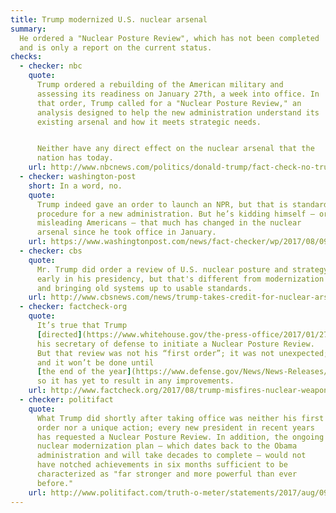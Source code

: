 ```yaml
---
title: Trump modernized U.S. nuclear arsenal
summary:
  He ordered a "Nuclear Posture Review", which has not been completed
  and is only a report on the current status.
checks:
  - checker: nbc
    quote:
      Trump ordered a rebuilding of the American military and
      assessing its readiness on January 27th, a week into office. In
      that order, Trump called for a "Nuclear Posture Review," an
      analysis designed to help the new administration understand its
      existing arsenal and how it meets strategic needs.


      Neither have any direct effect on the nuclear arsenal that the
      nation has today.
    url: http://www.nbcnews.com/politics/donald-trump/fact-check-no-trump-did-not-modernize-u-s-nukes-n791286
  - checker: washington-post
    short: In a word, no.
    quote:
      Trump indeed gave an order to launch an NPR, but that is standard
      procedure for a new administration. But he’s kidding himself — or
      misleading Americans — that much has changed in the nuclear
      arsenal since he took office in January.
    url: https://www.washingtonpost.com/news/fact-checker/wp/2017/08/09/trumps-claim-that-u-s-nuclear-arsenal-is-now-far-stronger-and-more-powerful/
  - checker: cbs
    quote:
      Mr. Trump did order a review of U.S. nuclear posture and strategy
      early in his presidency, but that's different from modernization
      and bringing old systems up to usable standards.
    url: http://www.cbsnews.com/news/trump-takes-credit-for-nuclear-arsenal-that-was-largely-modernized-by-obama-administration/
  - checker: factcheck-org
    quote:
      It’s true that Trump
      [directed](https://www.whitehouse.gov/the-press-office/2017/01/27/presidential-memorandum-rebuilding-us-armed-forces)
      his secretary of defense to initiate a Nuclear Posture Review.
      But that review was not his “first order”; it was not unexpected;
      and it won’t be done until
      [the end of the year](https://www.defense.gov/News/News-Releases/News-Release-View/Article/1153992/dod-announces-commencement-of-the-nuclear-posture-review/),
      so it has yet to result in any improvements.
    url: http://www.factcheck.org/2017/08/trump-misfires-nuclear-weapons-boast/
  - checker: politifact
    quote:
      What Trump did shortly after taking office was neither his first
      order nor a unique action; every new president in recent years
      has requested a Nuclear Posture Review. In addition, the ongoing
      nuclear modernization plan — which dates back to the Obama
      administration and will take decades to complete — would not
      have notched achievements in six months sufficient to be
      characterized as "far stronger and more powerful than ever
      before."
    url: http://www.politifact.com/truth-o-meter/statements/2017/aug/09/donald-trump/under-donald-trump-us-nuclear-arsenal-far-stronger/
---
```

